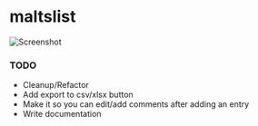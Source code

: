 # maltslist

![Screenshot](https://auk.wavy.ws/i/vkne7.png)

### TODO
* Cleanup/Refactor
* Add export to csv/xlsx button
* Make it so you can edit/add comments after adding an entry
* Write documentation
